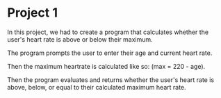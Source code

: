 # Project 1

In this project, we had to create a program that calculates whether the user's heart rate is above or below their maximum.

The program prompts the user to enter their age and current heart rate.

Then the maximum heartrate is calculated like so: (max = 220 - age).

Then the program evaluates and returns whether the user's heart rate is above, below, or equal to their calculated maximum heart rate.
